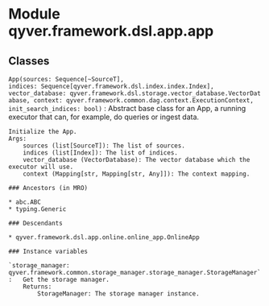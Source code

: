 Module qyver.framework.dsl.app.app
========================================

Classes
-------

`App(sources: Sequence[~SourceT], indices: Sequence[qyver.framework.dsl.index.index.Index], vector_database: qyver.framework.dsl.storage.vector_database.VectorDatabase, context: qyver.framework.common.dag.context.ExecutionContext, init_search_indices: bool)`
:   Abstract base class for an App, a running executor that can, for example, do queries or ingest data.
    
    Initialize the App.
    Args:
        sources (list[SourceT]): The list of sources.
        indices (list[Index]): The list of indices.
        vector_database (VectorDatabase): The vector database which the executor will use.
        context (Mapping[str, Mapping[str, Any]]): The context mapping.

    ### Ancestors (in MRO)

    * abc.ABC
    * typing.Generic

    ### Descendants

    * qyver.framework.dsl.app.online.online_app.OnlineApp

    ### Instance variables

    `storage_manager: qyver.framework.common.storage_manager.storage_manager.StorageManager`
    :   Get the storage manager.
        Returns:
            StorageManager: The storage manager instance.
